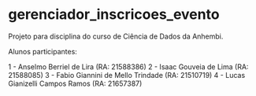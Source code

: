 # gerenciador_inscricoes_evento
Projeto para disciplina do curso de Ciência de Dados da Anhembi.

Alunos participantes:

1 - Anselmo Berriel de Lira (RA: 21588386)
2 - Isaac Gouveia de Lima (RA: 21588085)
3 - Fabio Giannini de Mello Trindade (RA: 21510719)
4 - Lucas Gianizelli Campos Ramos (RA: 21657387)
